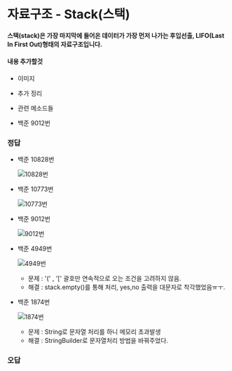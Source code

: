 # 자료구조 - Stack(스택) 

#### 스택(stack)은 가장 마지막에 들어온 데이터가 가장 먼저 나가는 후입선출, LIFO(Last In First Out)형태의 자료구조입니다.


#### 내용 추가할것

  - 이미지
  - 추가 정리
  - 관련 메소드들
  
  - 백준 9012번 

### 정답
- 백준 10828번

  ![10828번](https://user-images.githubusercontent.com/46203866/95444133-6f2f9380-0998-11eb-8b10-2aa164e95068.PNG)

- 백준 10773번

  ![10773번](https://user-images.githubusercontent.com/46203866/95444159-76ef3800-0998-11eb-9bf8-d9c618b96cf0.PNG)

- 백준 9012번

  ![9012번](https://user-images.githubusercontent.com/46203866/95444182-7e164600-0998-11eb-98fb-21e940529c50.PNG)

- 백준 4949번

  ![4949번](https://user-images.githubusercontent.com/46203866/95444187-7f477300-0998-11eb-8b03-762026b3ef68.PNG)
  - 문제 : '(' , '[' 괄호만 연속적으로 오는 조건을 고려하지 않음.
  - 해결 : stack.empty()를 통해 처리, yes,no 출력을 대문자로 착각했었음ㅠㅜ.
 
- 백준 1874번

  ![1874번](https://user-images.githubusercontent.com/46203866/95444220-866e8100-0998-11eb-93c7-a80ea95a0bf6.PNG)
  - 문제 : String로 문자열 처리를 하니 메모리 초과발생 
  - 해결 : StringBuilder로 문자열처리 방법을 바꿔주었다.
    
### 오답
